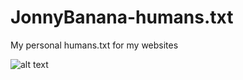 # JonnyBanana-humans.txt

My personal humans.txt for my websites

![alt text](https://i.ytimg.com/vi/ksO1OEFFEbo/hqdefault.jpg)

